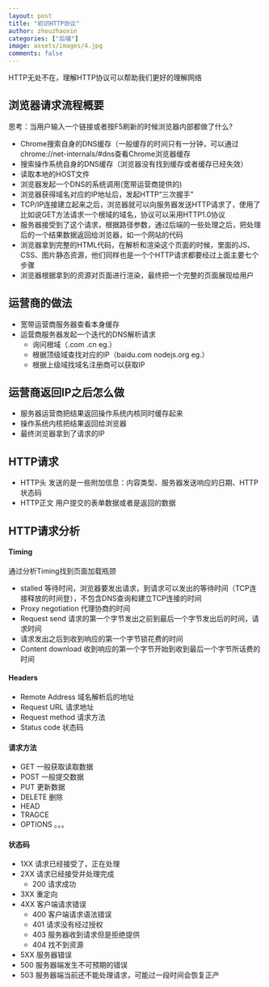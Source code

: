 ```yaml
---
layout: post
title: "初识HTTP协议"
author: zhouzhaoxin
categories: ["后端"]
image: assets/images/4.jpg
comments: false
---
```

HTTP无处不在，理解HTTP协议可以帮助我们更好的理解网络

## 浏览器请求流程概要
思考：当用户输入一个链接或者按F5刷新的时候浏览器内部都做了什么?
- Chrome搜索自身的DNS缓存（一般缓存的时间只有一分钟，可以通过chrome://net-internals/#dns查看Chrome浏览器缓存
- 搜索操作系统自身的DNS缓存（浏览器没有找到缓存或者缓存已经失效）
- 读取本地的HOST文件
- 浏览器发起一个DNS的系统调用(宽带运营商提供的)
- 浏览器获得域名对应的IP地址后，发起HTTP“三次握手”
- TCP/IP连接建立起来之后，浏览器就可以向服务器发送HTTP请求了，使用了比如说GET方法请求一个根域的域名，协议可以采用HTTP1.0协议
- 服务器接受到了这个请求，根据路径参数，通过后端的一些处理之后，把处理后的一个结果数据返回给浏览器，如一个网站的代码
- 浏览器拿到完整的HTML代码，在解析和渲染这个页面的时候，里面的JS、CSS、图片静态资源，他们同样也是一个个HTTP请求都要经过上面主要七个步骤
- 浏览器根据拿到的资源对页面进行渲染，最终把一个完整的页面展现给用户

## 运营商的做法

- 宽带运营商服务器查看本身缓存
- 运营商服务器发起一个迭代的DNS解析请求
    - 询问根域（.com .cn eg.）
    - 根据顶级域查找对应的IP（baidu.com nodejs.org eg.）
    - 根据上级域找域名注册商可以获取IP
    
## 运营商返回IP之后怎么做
- 服务器运营商把结果返回操作系统内核同时缓存起来
- 操作系统内核把结果返回给浏览器
- 最终浏览器拿到了请求的IP

## HTTP请求
- HTTP头
发送的是一些附加信息：内容类型、服务器发送响应的日期、HTTP状态码
- HTTP正文
用户提交的表单数据或者是返回的数据

## HTTP请求分析
#### Timing
通过分析Timing找到页面加载瓶颈

- stalled 等待时间，浏览器要发出请求，到请求可以发出的等待时间（TCP连接释放的时间登），不包含DNS查询和建立TCP连接的时间
- Proxy negotiation 代理协商的时间
- Request send 请求的第一个字节发出之前到最后一个字节发出后的时间，请求时间
- 请求发出之后到收到响应的第一个字节锁花费的时间
- Content download 收到响应的第一个字节开始到收到最后一个字节所话费的时间

#### Headers
- Remote Address 域名解析后的地址
- Request URL 请求地址
- Request method 请求方法
- Status code 状态码

#### 请求方法
- GET 一般获取读取数据
- POST 一般提交数据
- PUT 更新数据
- DELETE 删除
- HEAD
- TRAGCE
- OPTIONS
。。。

#### 状态码
- 1XX 请求已经接受了，正在处理
- 2XX 请求已经接受并处理完成
    - 200 请求成功
- 3XX 重定向
- 4XX 客户端请求错误
    - 400 客户端请求语法错误
    - 401 请求没有经过授权
    - 403 服务器收到请求但是拒绝提供
    - 404 找不到资源
- 5XX 服务器错误
- 500 服务器端发生不可预期的错误
- 503 服务器端当前还不能处理请求，可能过一段时间会恢复正产
